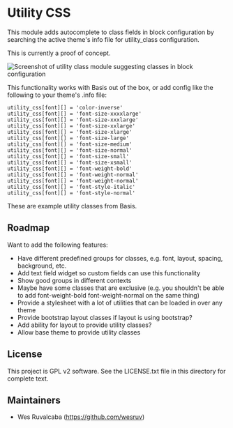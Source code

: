 Utility CSS
===========

This module adds autocomplete to class fields in block configuration by searching the active theme's info file for utility_class configuration.

This is currently a proof of concept.

![Screenshot of utility class module suggesting classes in block configuration](https://github.com/backdrop-contrib/utlility_css/raw/master/utility-class.png)

This functionality works with Basis out of the box, or add config like the following to your theme's .info file:

```
utility_css[font][] = 'color-inverse'
utility_css[font][] = 'font-size-xxxxlarge'
utility_css[font][] = 'font-size-xxxlarge'
utility_css[font][] = 'font-size-xxlarge'
utility_css[font][] = 'font-size-xlarge'
utility_css[font][] = 'font-size-large'
utility_css[font][] = 'font-size-medium'
utility_css[font][] = 'font-size-normal'
utility_css[font][] = 'font-size-small'
utility_css[font][] = 'font-size-xsmall'
utility_css[font][] = 'font-weight-bold'
utility_css[font][] = 'font-weight-normal'
utility_css[font][] = 'font-weight-normal'
utility_css[font][] = 'font-style-italic'
utility_css[font][] = 'font-style-normal'
```

These are example utility classes from Basis.


Roadmap
-------

Want to add the following features:

* Have different predefined groups for classes, e.g. font, layout, spacing, background, etc.
* Add text field widget so custom fields can use this functionality
* Show good groups in different contexts
* Maybe have some classes that are exclusive (e.g. you shouldn't be able to add font-weight-bold font-weight-normal on the same thing)
* Provide a stylesheet with a lot of utilities that can be loaded in over any theme
* Provide bootstrap layout classes if layout is using bootstrap?
* Add ability for layout to provide utility classes?
* Allow base theme to provide utility classes


License
-------

This project is GPL v2 software. See the LICENSE.txt file in this directory for
complete text.

Maintainers
-----------

- Wes Ruvalcaba (https://github.com/wesruv)
